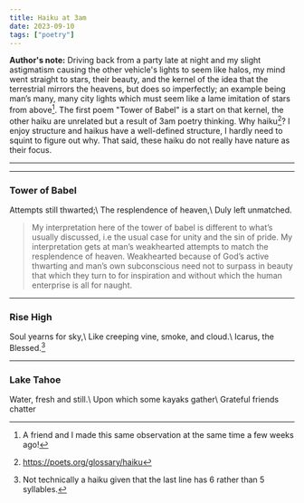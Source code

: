 ```yaml
---
title: Haiku at 3am
date: 2023-09-10
tags: ["poetry"]
---
```


**Author's note:** Driving back from a party late at night and my slight astigmatism causing the other vehicle's lights to seem like halos, my mind went straight to stars, their beauty, and the kernel of the idea that the terrestrial mirrors the heavens, but does so imperfectly; an example being man’s many, many city lights which must seem like a lame imitation of stars from above[^1]. The first poem "Tower of Babel" is a start on that kernel, the other haiku are unrelated but a result of 3am poetry thinking. Why haiku[^2]? I enjoy structure and haikus have a well-defined structure, I hardly need to squint to figure out why. That said, these haiku do not really have nature as their focus.

---
---

### Tower of Babel

Attempts still thwarted;\\
The resplendence of heaven,\\
Duly left unmatched.

> My interpretation here of the tower of babel is different to what’s usually discussed, i.e the usual case for unity and the sin of pride. My interpretation gets at man’s weakhearted attempts to match the resplendence of heaven. Weakhearted because of God’s active thwarting and man’s own subconscious need not to surpass in beauty that which they turn to for inspiration and without which the human enterprise is all for naught.

---

### Rise High

Soul yearns for sky,\\
Like creeping vine, smoke, and cloud.\\
Icarus, the Blessed.[^3]

---

### Lake Tahoe

Water, fresh and still.\\
Upon which some kayaks gather\\
Grateful friends chatter

[^1]: A friend and I made this same observation at the same time a few weeks ago!
[^2]: https://poets.org/glossary/haiku
[^3]: Not technically a haiku given that the last line has 6 rather than 5 syllables.
